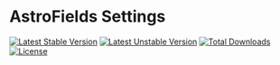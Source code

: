 # AstroFields Settings

[![Latest Stable Version](https://poser.pugx.org/wecodemore/astrofields-settings/v/stable.svg)](https://packagist.org/packages/wecodemore/astrofields-settings)
[![Latest Unstable Version](https://poser.pugx.org/wecodemore/astrofields-settings/v/unstable.svg)](https://packagist.org/packages/wecodemore/astrofields-settings)
[![Total Downloads](https://poser.pugx.org/wecodemore/astrofields-settings/downloads.svg)](https://packagist.org/packages/wecodemore/astrofields-settings)
[![License](https://poser.pugx.org/wecodemore/astrofields-settings/license.svg)](https://packagist.org/packages/wecodemore/astrofields-settings)

